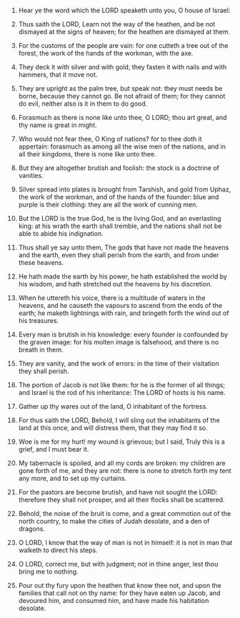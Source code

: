 1. Hear ye the word which the LORD speaketh unto you, O house of
Israel:

2. Thus saith the LORD, Learn not the way of the heathen,
and be not dismayed at the signs of heaven; for the heathen are
dismayed at them.

3. For the customs of the people are vain: for one cutteth a tree
out of the forest, the work of the hands of the workman, with the axe.

4. They deck it with silver and with gold; they fasten it with nails
and with hammers, that it move not.

5. They are upright as the palm tree, but speak not: they must needs
be borne, because they cannot go. Be not afraid of them; for they
cannot do evil, neither also is it in them to do good.

6. Forasmuch as there is none like unto thee, O LORD; thou art
great, and thy name is great in might.

7. Who would not fear thee, O King of nations? for to thee doth it
appertain: forasmuch as among all the wise men of the nations, and in
all their kingdoms, there is none like unto thee.

8. But they are altogether brutish and foolish: the stock is a
doctrine of vanities.

9. Silver spread into plates is brought from Tarshish, and gold from
Uphaz, the work of the workman, and of the hands of the founder: blue
and purple is their clothing: they are all the work of cunning men.

10. But the LORD is the true God, he is the living God, and an
everlasting king: at his wrath the earth shall tremble, and the
nations shall not be able to abide his indignation.

11. Thus shall ye say unto them, The gods that have not made the
heavens and the earth, even they shall perish from the earth, and from
under these heavens.

12. He hath made the earth by his power, he hath established the
world by his wisdom, and hath stretched out the heavens by his
discretion.

13. When he uttereth his voice, there is a multitude of waters in
the heavens, and he causeth the vapours to ascend from the ends of the
earth; he maketh lightnings with rain, and bringeth forth the wind out
of his treasures.

14. Every man is brutish in his knowledge: every founder is
confounded by the graven image: for his molten image is falsehood, and
there is no breath in them.

15. They are vanity, and the work of errors: in the time of their
visitation they shall perish.

16. The portion of Jacob is not like them: for he is the former of
all things; and Israel is the rod of his inheritance: The LORD of
hosts is his name.

17. Gather up thy wares out of the land, O inhabitant of the
fortress.

18. For thus saith the LORD, Behold, I will sling out the
inhabitants of the land at this once, and will distress them, that
they may find it so.

19. Woe is me for my hurt! my wound is grievous; but I said, Truly
this is a grief, and I must bear it.

20. My tabernacle is spoiled, and all my cords are broken: my
children are gone forth of me, and they are not: there is none to
stretch forth my tent any more, and to set up my curtains.

21. For the pastors are become brutish, and have not sought the
LORD: therefore they shall not prosper, and all their flocks shall be
scattered.

22. Behold, the noise of the bruit is come, and a great commotion
out of the north country, to make the cities of Judah desolate, and a
den of dragons.

23. O LORD, I know that the way of man is not in himself: it is not
in man that walketh to direct his steps.

24. O LORD, correct me, but with judgment; not in thine anger, lest
thou bring me to nothing.

25. Pour out thy fury upon the heathen that know thee not, and upon
the families that call not on thy name: for they have eaten up Jacob,
and devoured him, and consumed him, and have made his habitation
desolate.